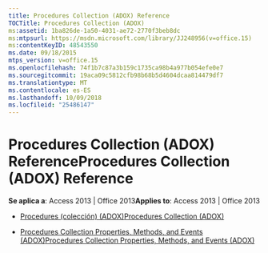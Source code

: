 ```yaml
---
title: Procedures Collection (ADOX) Reference
TOCTitle: Procedures Collection (ADOX)
ms:assetid: 1ba826de-1a50-4031-ae72-2770f3beb8dc
ms:mtpsurl: https://msdn.microsoft.com/library/JJ248956(v=office.15)
ms:contentKeyID: 48543550
ms.date: 09/18/2015
mtps_version: v=office.15
ms.openlocfilehash: 74f1b7c87a3b159c1735ca98b4a977b054efe0e7
ms.sourcegitcommit: 19aca09c5812cfb98b68b5d4604dcaa814479df7
ms.translationtype: MT
ms.contentlocale: es-ES
ms.lasthandoff: 10/09/2018
ms.locfileid: "25486147"
---
```

# <a name="procedures-collection-adox-reference"></a><span data-ttu-id="45679-102">Procedures Collection (ADOX) Reference</span><span class="sxs-lookup"><span data-stu-id="45679-102">Procedures Collection (ADOX) Reference</span></span>


<span data-ttu-id="45679-103">**Se aplica a**: Access 2013 | Office 2013</span><span class="sxs-lookup"><span data-stu-id="45679-103">**Applies to**: Access 2013 | Office 2013</span></span>



  - [<span data-ttu-id="45679-104">Procedures (colección) (ADOX)</span><span class="sxs-lookup"><span data-stu-id="45679-104">Procedures Collection (ADOX)</span></span>](procedures-collection-adox.md)

  - [<span data-ttu-id="45679-105">Procedures Collection Properties, Methods, and Events (ADOX)</span><span class="sxs-lookup"><span data-stu-id="45679-105">Procedures Collection Properties, Methods, and Events (ADOX)</span></span>](procedures-collection-properties-methods-and-events-adox.md)

